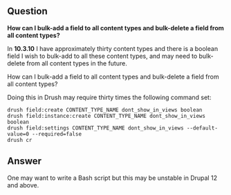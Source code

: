 ## Question

**How can I bulk-add a field to all content types and bulk-delete a field from all content types?**

In **10.3.10** I have approximately thirty content types and there is a boolean field I wish to bulk-add to all these content types, and may need to bulk-delete from all content types in the future.

How can I bulk-add a field to all content types and bulk-delete a field from all content types?

Doing this in Drush may require thirty times the following command set:

```shell
drush field:create CONTENT_TYPE_NAME dont_show_in_views boolean
drush field:instance:create CONTENT_TYPE_NAME dont_show_in_views boolean
drush field:settings CONTENT_TYPE_NAME dont_show_in_views --default-value=0 --required=false
drush cr
```

## Answer

One may want to write a Bash script but this may be unstable in Drupal 12 and above.
